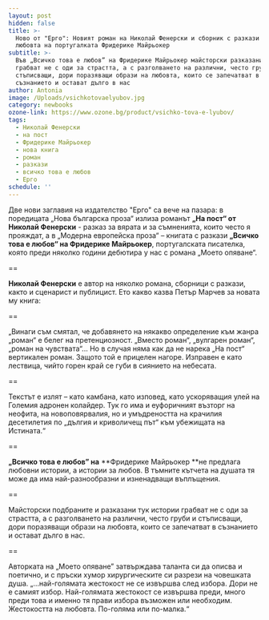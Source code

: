 ```yaml
---
layout: post
hidden: false
title: >-
  Ново от "Ерго": Новият роман на Николай Фенерски и сборник с разкази за
  любовта на португалката Фридерике Майрьокер
subtitle: >-
  Във „Всичко това е любов” на Фридерике Майрьокер майсторски разказани истории
  грабват не с оди за страстта, а с разголването на различни, често груби и
  стъписващи, дори поразяващи образи на любовта, които се запечатват в
  съзнанието и остават дълго в нас
author: Antonia
image: /Uploads/vsichkotovaelyubov.jpg
category: newbooks
ozone-link: https://www.ozone.bg/product/vsichko-tova-e-lyubov/
tags:
  - Николай Фенерски
  - на пост
  - Фридерике Майрьокер
  - нова книга
  - роман
  - разкази
  - всичко това е любов
  - Ерго
schedule: ''
---
```

Две нови заглавия на издателство "Ерго" са вече на пазара: в поредицата „Нова българска проза“ излиза романът **„На пост“ от Николай Фенерски** - разказ за вярата и за съмненията, които често я прояждат, а в „Модерна европейска проза“ – книгата с разкази **„Всичко това е любов“ на Фридерике Майрьокер**, португалската писателка, която преди няколко години дебютира у нас с романа „Моето опяване“.

\==

**Николай Фенерски** е автор на няколко романа, сборници с разкази, както и сценарист и публицист. Ето какво казва Петър Марчев за новата му книга:

\==

„Винаги съм смятал, че добавянето на някакво определение към жанра „роман“ е белег на претенциозност. „Вместо роман“, „вулгарен роман“, „роман на чувствата“... Но в случая няма как да не нарека „На пост“ вертикален роман. Защото той е прицелен нагоре. Изправен е като лествица, чийто горен край се губи в сиянието на небесата.

\==

Текстът е излят – като камбана, като изповед, като ускоряващия улей на Големия адронен колайдер. Тук го има и еуфоричният възторг на неофита, на новоповярвалия, но и умъдреността на крачилия десетилетия по „дългия и криволичещ път“ към убежищата на Истината.“

\==

**„Всичко това е любов” на** **Фридерике Майрьокер **не предлага любовни истории, а истории за любов. В тъмните кътчета на душата тя може да има най-разнообразни и изненадващи въплъщения.

\==

Майсторски подбраните и разказани тук истории грабват не с оди за страстта, а с разголването на различни, често груби и стъписващи, дори поразяващи образи на любовта, които се запечатват в съзнанието и остават дълго в нас. 

\==

Авторката на „Моето опяване” затвърждава таланта си да описва и поетично, и с пръски хумор хирургическите си разрези на човешката душа. „...най-голямата жестокост не се извършва след избора. Дори не е самият избор. Най-голямата жестокост се извършва преди, много преди това и именно тя прави избора възможен или необходим. Жестокостта на любовта. По-голяма или по-малка.“
